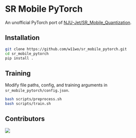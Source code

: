 # SR Mobile PyTorch

An unofficial PyTorch port of [NJU-Jet/SR_Mobile_Quantization](https://github.com/NJU-Jet/SR_Mobile_Quantization).

## Installation

```bash
git clone https://github.com/w11wo/sr_mobile_pytorch.git
cd sr_mobile_pytorch
pip install .
```

## Training

Modify file paths, config, and training arguments in `sr_mobile_pytorch/config.json`.

```bash
bash scripts/preprocess.sh
bash scripts/train.sh
```

## Contributors

<a href="https://github.com/w11wo/sr_mobile_pytorch/graphs/contributors">
  <img src="https://contrib.rocks/image?repo=w11wo/sr_mobile_pytorch" />
</a>
